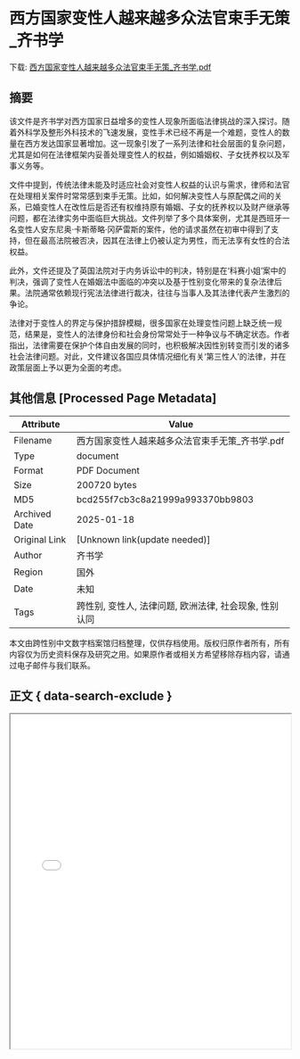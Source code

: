 # 西方国家变性人越来越多众法官束手无策_齐书学

<!-- tcd_download_link -->
下载: [西方国家变性人越来越多众法官束手无策_齐书学.pdf](西方国家变性人越来越多众法官束手无策_齐书学.pdf)
<!-- tcd_download_link_end -->

## 摘要

<!-- tcd_abstract -->
该文件是齐书学对西方国家日益增多的变性人现象所面临法律挑战的深入探讨。随着外科学及整形外科技术的飞速发展，变性手术已经不再是一个难题，变性人的数量在西方发达国家显著增加。这一现象引发了一系列法律和社会层面的复杂问题，尤其是如何在法律框架内妥善处理变性人的权益，例如婚姻权、子女抚养权以及军事义务等。

文件中提到，传统法律未能及时适应社会对变性人权益的认识与需求，律师和法官在处理相关案件时常常感到束手无策。比如，如何解决变性人与原配偶之间的关系，已婚变性人在改性后是否还有权维持原有婚姻、子女的抚养权以及财产继承等问题，都在法律实务中面临巨大挑战。文件列举了多个具体案例，尤其是西班牙一名变性人安东尼奥·卡斯蒂略·冈萨雷斯的案件，他的请求虽然在初审中得到了支持，但在最高法院被否决，因其在法律上仍被认定为男性，而无法享有女性的合法权益。

此外，文件还提及了英国法院对于内务诉讼中的判决，特别是在‘科赛小姐’案中的判决，强调了变性人在婚姻法中面临的冲突以及基于性别变化带来的复杂法律后果。法院通常依赖现行宪法法律进行裁决，往往与当事人及其法律代表产生激烈的争论。

法律对于变性人的界定与保护措辞模糊，很多国家在处理变性问题上缺乏统一规范，结果是，变性人的法律身份和社会身份常常处于一种争议与不确定状态。作者指出，法律需要在保护个体自由发展的同时，也积极解决因性别转变而引发的诸多社会法律问题。对此，文件建议各国应具体情况细化有关‘第三性人’的法律，并在政策层面上予以更为全面的考虑。

<!-- tcd_abstract_end -->

## 其他信息 [Processed Page Metadata]

| Attribute       | Value                                  |
|-----------------|----------------------------------------|
| Filename        | 西方国家变性人越来越多众法官束手无策_齐书学.pdf                             |
| Type            | document                                 |
| Format          | PDF Document                               |
| Size            | 200720 bytes                           |
| MD5             | bcd255f7cb3c8a21999a993370bb9803                                  |
| Archived Date   | 2025-01-18                             |
| Original Link   | [Unknown link(update needed)]                         |
| Author          | 齐书学                               |
| Region          | 国外                               |
| Date            | 未知                                 |
| Tags            | 跨性别, 变性人, 法律问题, 欧洲法律, 社会现象, 性别认同                                 |

本文由跨性别中文数字档案馆归档整理，仅供存档使用。版权归原作者所有，所有内容仅为历史资料保存及研究之用。如果原作者或相关方希望移除存档内容，请通过电子邮件与我们联系。

## 正文 { data-search-exclude }

<!-- tcd_main_text -->
<iframe src="../西方国家变性人越来越多众法官束手无策_齐书学.pdf" width="100%" height="600px">
    <p>无法显示PDF，请下载查看。</p>
</iframe>
<!-- tcd_main_text_end -->

